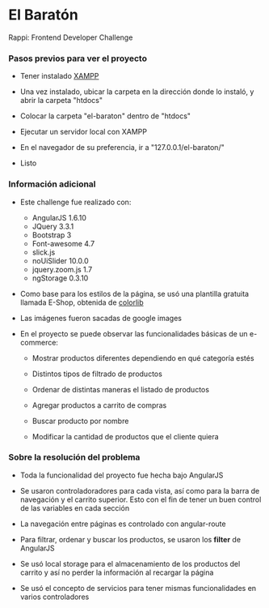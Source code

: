 # El Baratón

Rappi: Frontend Developer Challenge

### Pasos previos para ver el proyecto

   - Tener instalado [XAMPP](https://www.apachefriends.org/es/index.html)

   - Una vez instalado, ubicar la carpeta en la dirección donde lo instaló, y abrir la carpeta "htdocs"

   - Colocar la carpeta "el-baraton" dentro de "htdocs"
	
   - Ejecutar un servidor local con XAMPP

   - En el navegador de su preferencia, ir a "127.0.0.1/el-baraton/"

   - Listo

### Información adicional
	
   - Este challenge fue realizado con:
   		- AngularJS 1.6.10
   		- JQuery 3.3.1
   		- Bootstrap 3
   		- Font-awesome 4.7
		- slick.js
		- noUiSlider 10.0.0
		- jquery.zoom.js 1.7
		- ngStorage 0.3.10

   - Como base para los estilos de la página, se usó una plantilla gratuita llamada E-Shop, obtenida de [colorlib](https://colorlib.com/wp/free-bootstrap-ecommerce-website-templates/)

   - Las imágenes fueron sacadas de google images

   - En el proyecto se puede observar las funcionalidades básicas de un e-commerce:

   		- Mostrar productos diferentes dependiendo en qué categoría estés
		
   		- Distintos tipos de filtrado de productos

   		- Ordenar de distintas maneras el listado de productos

   		- Agregar productos a carrito de compras

   		- Buscar producto por nombre

   		- Modificar la cantidad de productos que el cliente quiera

### Sobre la resolución del problema 
	
   - Toda la funcionalidad del proyecto fue hecha bajo AngularJS

   - Se usaron controladoradores para cada vista, así como para la barra de navegación y el carrito superior. Esto con el fin de tener un buen control de las variables en cada sección

   - La navegación entre páginas es controlado con angular-route

   - Para filtrar, ordenar y buscar los productos, se usaron los **filter** de AngularJS

   - Se usó local storage para el almacenamiento de los productos del carrito y así no perder la información al recargar la página

   - Se usó el concepto de servicios para tener mismas funcionalidades en varios controladores


